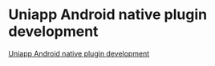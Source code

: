 # Uniapp Android native plugin development
[Uniapp Android native plugin development](https://aiwithcloud.com/2022/09/16/uniapp_android_native_plugin_development/)